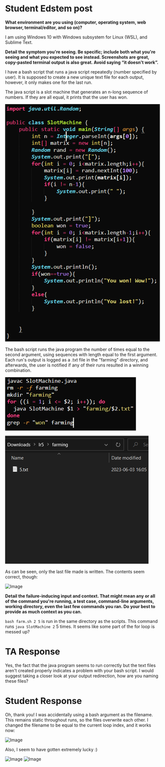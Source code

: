 # Student Edstem post
**What environment are you using (computer, operating system, web browser, terminal/editor, and so on)?**

I am using Windows 10 with Windows subsystem for Linux (WSL), and Sublime Text.


**Detail the symptom you're seeing. Be specific; include both what you're seeing and what you expected to see instead. Screenshots are great, copy-pasted terminal output is also great. Avoid saying “it doesn't work”.**

I have a bash script that runs a java script repeatedly (number specified by user). It is supposed to create a new unique text file for each output, however, it only makes one for the last run.

The java script is a slot machine that generates an n-long sequence of numbers. If they are all equal, it prints that the user has won.

![Image](l51.png)

The bash script runs the java program the number of times equal to the second argument, using sequences with length equal to the first argument. Each run's output is logged as a .txt file in the "farming" directory, and afterwards, the user is notified if any of their runs resulted in a winning combination.

![Image](l52.png)

![Image](l53.png)

As can be seen, only the last file made is written. The contents seem correct, though:

![Image](154.png)


**Detail the failure-inducing input and context. That might mean any or all of the command you're running, a test case, command-line arguments, working directory, even the last few commands you ran. Do your best to provide as much context as you can.**

`bash farm.sh 2 5` is run in the same directory as the scripts. This command runs `java SlotMachine 2` 5 times. It seems like some part of the for loop is messed up?

# TA Response

Yes, the fact that the java program seems to run correctly but the text files aren't created properly indicates a problem with your bash script. I would suggest taking a closer look at your output redirection, how are you naming these files?

# Student Response

Oh, thank you! I was accidentally using a bash argument as the filename. This remains static throughout runs, so the files overwrite each other. I changed the filename to be equal to the current loop index, and it works now:

![Image](155.png)

Also, I seem to have gotten extremely lucky :)

![Image](156.png)
![Image](157.png)


